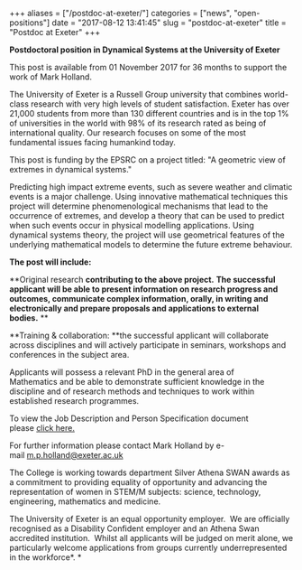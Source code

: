 +++
aliases = ["/postdoc-at-exeter/"]
categories = ["news", "open-positions"]
date = "2017-08-12 13:41:45"
slug = "postdoc-at-exeter"
title = "Postdoc at Exeter"
+++

**Postdoctoral position in Dynamical Systems at the University of
Exeter**

This post is available from 01 November
2017 for 36 months to support the work of Mark Holland.

The University of Exeter is a Russell Group university that combines
world-class research with very high levels of student satisfaction.
Exeter has over 21,000 students from more than 130 different countries
and is in the top 1% of universities in the world with 98% of its
research rated as being of international quality. Our research focuses
on some of the most fundamental issues facing humankind today.

This post is funding by the EPSRC on a project titled: "A geometric view
of extremes in dynamical systems."

Predicting high impact extreme events, such as severe weather and
climatic events is a major challenge. Using innovative mathematical
techniques this project will determine phenomenological mechanisms that
lead to the occurrence of extremes, and develop a theory that can be
used to predict when such events occur in physical modelling
applications. Using dynamical systems theory, the project will use
geometrical features of the underlying mathematical models to determine
the future extreme behaviour.

**The post will include:**

**Original research **contributing to the above project.** **The
successful applicant will be able to present information on research
progress and outcomes, communicate complex information, orally, in
writing and electronically and prepare proposals and applications to
external bodies.** **

**Training & collaboration: **the successful applicant will collaborate
across disciplines and will actively participate in seminars, workshops
and conferences in the subject area.

Applicants will possess a relevant PhD in the general area of
Mathematics and be able to demonstrate sufficient knowledge in the
discipline and of research methods and techniques to work within
established research programmes.

To view the Job Description and Person Specification document
please [click
here.](http://www.admin.ex.ac.uk/personnel/jobs/P58224.pdf)

For further information please contact Mark Holland by
e-mail [m.p.holland@exeter.ac.uk](m.p.holland@exeter.ac.uk)

The College is working towards department Silver Athena SWAN awards as a
commitment to providing equality of opportunity and advancing the
representation of women in STEM/M subjects: science, technology,
engineering, mathematics and medicine.

The University of Exeter is an equal opportunity employer.  We are
officially recognised as a Disability Confident employer and an Athena
Swan accredited institution.  Whilst all applicants will be judged on
merit alone, we particularly welcome applications from groups currently
underrepresented in the workforce*. *
